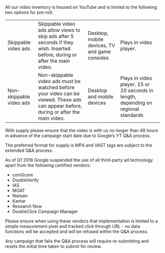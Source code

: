 All our video inventory is housed on YouTube and is limited to the following two options for pre-roll:

<div class="table-wrapper">
  <table>
    <tr>
      <td>Skippable video ads</td>
      <td>Skippable video ads allow views to skip ads after 5 seconds if they wish. Inserted before, during or after the main video.</td> 
      <td>Desktop, mobile devices, TV and game consoles</td>
      <td>Plays in video player.</td>
    </tr>
    <tr>
      <td>Non-skippable video ads</td>
      <td>Non-skippable video ads must be watched before your video can be viewed. These ads can appear before, during or after the main video.</td> 
      <td>Desktop and mobile devices</td>
      <td>Plays in video player. 15 or 20 seconds in length, depending on regional standards</td>
    </tr>
  </table>
</div>

With supply please ensure that the video is with us no longer than 48 hours in advance of the campaign start date due to Google’s YT Q&A process.

The preferred format for supply is MP4 and VAST tags are subject to the extended Q&A process.

As of Q1 2018 Google suspended the use of all third-party ad technology apart from the following certified vendors:

- comScore
- DoubleVerify
- IAS
- MOAT
- Nielsen
- Kantar
- Research Now
- DoubleClick Campaign Manager

Please ensure when using these vendors that implementation is limited to a simple measurement pixel and tracked click through URL - no data functions will be accepted and will be refused within the Q&A process.

Any campaign that fails the Q&A process will require re-submitting and resets the initial time taken to submit for review.
